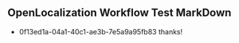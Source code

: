 ## OpenLocalization Workflow Test MarkDown
* 0f13ed1a-04a1-40c1-ae3b-7e5a9a95fb83 thanks!

<!--HONumber=Jul16_HO2-->


